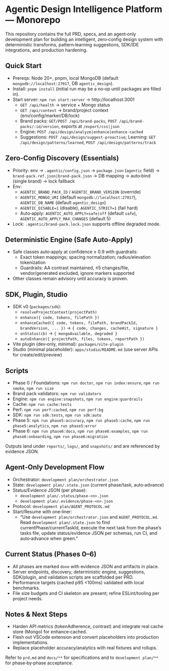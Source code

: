 # Agentic Design Intelligence Platform — Monorepo

This repository contains the full PRD, specs, and an agent‑only development plan for building an intelligent, zero‑config design system with deterministic transforms, pattern‑learning suggestions, SDK/IDE integrations, and production hardening.

## Quick Start

- Prereqs: Node 20+, pnpm, local MongoDB (default `mongodb://localhost:27017`, DB `agentic_design`).
- Install: `pnpm install` (initial run may be a no‑op until packages are filled in).
- Start server: `npm run start:server` → http://localhost:3001
  - `GET /api/health` → service + Mongo status
  - `GET /api/context` → brand/project context (env/config/marker/DB/lock)
  - Brand packs: `GET/POST /api/brand-packs`, `POST /api/brand-packs/:id/version`, exports at `/export/css|json`
  - Engine: `POST /api/design/analyze|enhance|enhance-cached`
  - Suggestions: `POST /api/design/suggest-proactive`; Learning: `GET /api/design/patterns/learned`, `POST /api/design/patterns/track`

## Zero‑Config Discovery (Essentials)

- Priority: env → `.agentic/config.json` → `package.json` (`agentic` field) → `brand-pack.ref.json|brand-pack.json` → DB mapping → auto‑bind (single brand) → lock fallback
- Env:
  - `AGENTIC_BRAND_PACK_ID` / `AGENTIC_BRAND_VERSION` (override)
  - `AGENTIC_MONGO_URI` (default `mongodb://localhost:27017`), `AGENTIC_DB_NAME` (default `agentic_design`)
  - `AGENTIC_DISABLE=1` (disable), `AGENTIC_STRICT=1` (fail hard)
  - Auto‑apply: `AGENTIC_AUTO_APPLY=safe|off` (default `safe`), `AGENTIC_AUTO_APPLY_MAX_CHANGES` (default 5)
- Lock: `.agentic/brand-pack.lock.json` supports offline degraded mode.

## Deterministic Engine (Safe Auto‑Apply)

- Safe classes auto‑apply at confidence ≥ 0.9 with guardrails:
  - Exact token mappings; spacing normalization; radius/elevation tokenization
  - Guardrails: AA contrast maintained, ≤5 changes/file, vendor/generated excluded, ignore markers supported
- Other classes remain advisory until accuracy is proven.

## SDK, Plugin, Studio

- SDK v0 (`packages/sdk`):
  - `resolveProjectContext(projectPath)`
  - `enhance({ code, tokens, filePath })`
  - `enhanceCached({ code, tokens, filePath, brandPackId, brandVersion, ... })` → `{ code, changes, cacheHit, signature }`
  - `onStatus(cb)` → `{ mongoAvailable, degraded }`
  - `autoEnhance({ projectPath, files, tokens, reportPath })`
- Vite plugin (dev‑only, minimal): `packages/vite-plugin`
- Studio (minimal placeholder): `apps/studio/README.md` (use server APIs for create/edit/preview)

## Scripts

- Phase 0 / Foundations: `npm run doctor`, `npm run index:ensure`, `npm run smoke`, `npm run size`
- Brand pack validators: `npm run validators`
- Engine: `npm run engine:snapshots`, `npm run engine:guardrails`
- Cache: `npm run cache:tests`
- Perf: `npm run perf:cached`, `npm run perf:bg`
- SDK: `npm run sdk:tests`, `npm run sdk:auto`
- Phase 5: `npm run phase5:accuracy`, `npm run phase5:cache`, `npm run phase5:analytics`, `npm run phase5:error`
- Phase 6: `npm run phase6:docs`, `npm run phase6:examples`, `npm run phase6:onboarding`, `npm run phase6:migration`

Outputs land under `reports/`, `logs/`, and `snapshots/` and are referenced by evidence JSON.

## Agent‑Only Development Flow

- Orchestrator: `development plan/orchestrator.json`
- State: `development plan/.state.json` (current phase/task, auto‑advance)
- Status/Evidence JSON (per phase):
  - `development plan/.status/phase-<n>.json`
  - `development plan/.evidence/phase-<n>.json`
- Protocol: `development plan/AGENT_PROTOCOL.md`
- Start/Resume with one‑liner:
  - “Use `development plan/orchestrator.json` and `AGENT_PROTOCOL.md`. Read `development plan/.state.json` to find currentPhase/currentTaskId, execute the next task from the phase’s tasks file, update status/evidence JSON per schemas, run CI, and auto‑advance when green.”

## Current Status (Phases 0–6)

- All phases are marked `done` with evidence JSON and artifacts in place.
- Server endpoints, discovery, deterministic engine, suggestions, SDK/plugin, and validation scripts are scaffolded per PRD.
- Performance targets (cached p95 <100ms) validated with local benchmarks.
- File size budgets and CI skeleton are present; refine ESLint/tooling per project needs.

## Notes & Next Steps

- Harden API metrics (tokenAdherence, contrast) and integrate real cache store (Mongo) for enhance‑cached.
- Flesh out VSCode extension and convert placeholders into production implementations.
- Replace placeholder accuracy/analytics with real fixtures and rollups.

Refer to `prd.md` and `docs/**` for specifications and to `development plan/**` for phase‑by‑phase acceptance.
